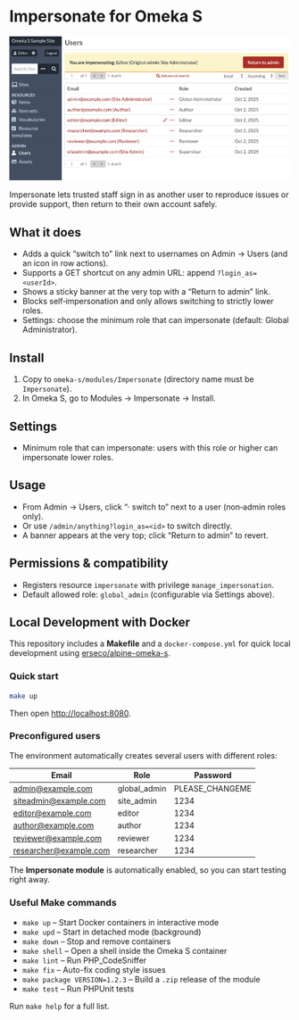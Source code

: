 # Impersonate for Omeka S

![Screenshot of the 3D Viewer](https://raw.githubusercontent.com/ateeducacion/omeka-s-Impersonate/refs/heads/main/.github/assets/screenshot.png)

Impersonate lets trusted staff sign in as another user to reproduce issues or provide support, then return to their own account safely.

## What it does

- Adds a quick “switch to” link next to usernames on Admin → Users (and an icon in row actions).
- Supports a GET shortcut on any admin URL: append `?login_as=<userId>`.
- Shows a sticky banner at the very top with a “Return to admin” link.
- Blocks self‑impersonation and only allows switching to strictly lower roles.
- Settings: choose the minimum role that can impersonate (default: Global Administrator).

## Install

1. Copy to `omeka-s/modules/Impersonate` (directory name must be `Impersonate`).
2. In Omeka S, go to Modules → Impersonate → Install.

## Settings

- Minimum role that can impersonate: users with this role or higher can impersonate lower roles.

## Usage

- From Admin → Users, click “· switch to” next to a user (non‑admin roles only).
- Or use `/admin/anything?login_as=<id>` to switch directly.
- A banner appears at the very top; click “Return to admin” to revert.

## Permissions & compatibility

- Registers resource `impersonate` with privilege `manage_impersonation`.
- Default allowed role: `global_admin` (configurable via Settings above).

## Local Development with Docker

This repository includes a **Makefile** and a `docker-compose.yml` for quick local development using [erseco/alpine-omeka-s](https://github.com/erseco/alpine-omeka-s).

### Quick start

```bash
make up
```

Then open [http://localhost:8080](http://localhost:8080).

### Preconfigured users

The environment automatically creates several users with different roles:

| Email                                                   | Role         | Password        |
| ------------------------------------------------------- | ------------ | --------------- |
| [admin@example.com](mailto:admin@example.com)           | global_admin | PLEASE_CHANGEME |
| [siteadmin@example.com](mailto:siteadmin@example.com)   | site_admin   | 1234            |
| [editor@example.com](mailto:editor@example.com)         | editor       | 1234            |
| [author@example.com](mailto:author@example.com)         | author       | 1234            |
| [reviewer@example.com](mailto:reviewer@example.com)     | reviewer     | 1234            |
| [researcher@example.com](mailto:researcher@example.com) | researcher   | 1234            |

The **Impersonate module** is automatically enabled, so you can start testing right away.

### Useful Make commands

* `make up` – Start Docker containers in interactive mode
* `make upd` – Start in detached mode (background)
* `make down` – Stop and remove containers
* `make shell` – Open a shell inside the Omeka S container
* `make lint` – Run PHP_CodeSniffer
* `make fix` – Auto-fix coding style issues
* `make package VERSION=1.2.3` – Build a `.zip` release of the module
* `make test` – Run PHPUnit tests

Run `make help` for a full list.

